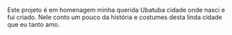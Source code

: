 Este projeto é em homenagem minha querida Ubatuba cidade onde nasci e fui criado.
Nele conto um pouco da história e costumes desta linda cidade que eu tanto amo.


